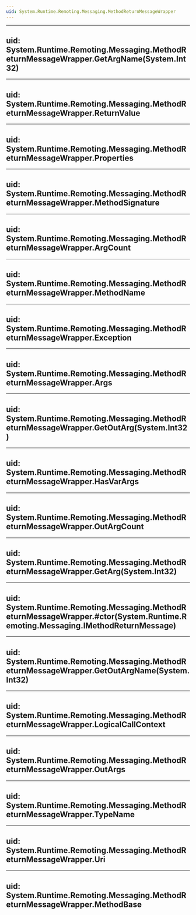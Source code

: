 ```yaml
---
uid: System.Runtime.Remoting.Messaging.MethodReturnMessageWrapper
---
```


---
uid: System.Runtime.Remoting.Messaging.MethodReturnMessageWrapper.GetArgName(System.Int32)
---

---
uid: System.Runtime.Remoting.Messaging.MethodReturnMessageWrapper.ReturnValue
---

---
uid: System.Runtime.Remoting.Messaging.MethodReturnMessageWrapper.Properties
---

---
uid: System.Runtime.Remoting.Messaging.MethodReturnMessageWrapper.MethodSignature
---

---
uid: System.Runtime.Remoting.Messaging.MethodReturnMessageWrapper.ArgCount
---

---
uid: System.Runtime.Remoting.Messaging.MethodReturnMessageWrapper.MethodName
---

---
uid: System.Runtime.Remoting.Messaging.MethodReturnMessageWrapper.Exception
---

---
uid: System.Runtime.Remoting.Messaging.MethodReturnMessageWrapper.Args
---

---
uid: System.Runtime.Remoting.Messaging.MethodReturnMessageWrapper.GetOutArg(System.Int32)
---

---
uid: System.Runtime.Remoting.Messaging.MethodReturnMessageWrapper.HasVarArgs
---

---
uid: System.Runtime.Remoting.Messaging.MethodReturnMessageWrapper.OutArgCount
---

---
uid: System.Runtime.Remoting.Messaging.MethodReturnMessageWrapper.GetArg(System.Int32)
---

---
uid: System.Runtime.Remoting.Messaging.MethodReturnMessageWrapper.#ctor(System.Runtime.Remoting.Messaging.IMethodReturnMessage)
---

---
uid: System.Runtime.Remoting.Messaging.MethodReturnMessageWrapper.GetOutArgName(System.Int32)
---

---
uid: System.Runtime.Remoting.Messaging.MethodReturnMessageWrapper.LogicalCallContext
---

---
uid: System.Runtime.Remoting.Messaging.MethodReturnMessageWrapper.OutArgs
---

---
uid: System.Runtime.Remoting.Messaging.MethodReturnMessageWrapper.TypeName
---

---
uid: System.Runtime.Remoting.Messaging.MethodReturnMessageWrapper.Uri
---

---
uid: System.Runtime.Remoting.Messaging.MethodReturnMessageWrapper.MethodBase
---
